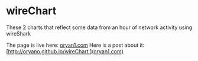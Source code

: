 # wireChart
These 2 charts that reflect some data from an hour of network activity using wireShark

The page is live here: [oryan1.com](WireChart)
Here is a post about it: [http://oryano.github.io/wireChart.](oryan1.com)
